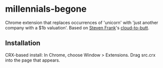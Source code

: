 millennials-begone
=============

Chrome extension that replaces occurrences of 'unicorn' with 'just another company with a $1b valuation'.
Based on [Steven Frank](http://stevenf.com/)'s [cloud-to-butt](https://github.com/panicsteve/cloud-to-butt).


Installation
------------

CRX-based install: In Chrome, choose Window > Extensions.  Drag src.crx into the page that appears.

